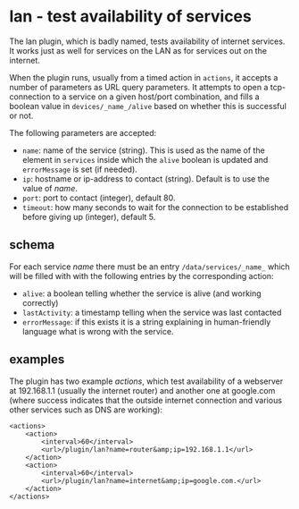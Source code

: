 # lan - test availability of services

The lan plugin, which is badly named, tests availability of internet services. It works just as well for services on the LAN as for services out on the internet.

When the plugin runs, usually from a timed action in `actions`, it accepts a number of parameters as URL query parameters. It attempts to open a tcp-connection to a service on a given host/port combination, and fills a boolean value in `devices/_name_/alive` based on whether this is successful or not.

The following parameters are accepted:

* `name`: name of the service (string). This is used as the name of the element in `services` inside which the `alive` boolean is updated and `errorMessage` is set (if needed).
* `ip`: hostname or ip-address to contact (string). Default is to use the value of _name_.
* `port`: port to contact (integer), default 80.
* `timeout`: how many seconds to wait for the connection to be established before giving up (integer), default 5.

## schema

For each service _name_ there must be an entry `/data/services/_name_` which will be filled with with the following entries by the corresponding action:

* `alive`: a boolean telling whether the service is alive (and working correctly)
* `lastActivity`: a timestamp telling when the service was last contacted
* `errorMessage`: if this exists it is a string explaining in human-friendly language what is wrong with the service.

## examples

The plugin has two example _actions_, which test availability of a webserver at 192.168.1.1 (usually the internet router) and another one at google.com (where success indicates that the outside internet connection and various other services such as DNS are working):

```
<actions>
	<action>
		<interval>60</interval>
		<url>/plugin/lan?name=router&amp;ip=192.168.1.1</url>
	</action>
	<action>
		<interval>60</interval>
		<url>/plugin/lan?name=internet&amp;ip=google.com.</url>
	</action>
</actions>

```


